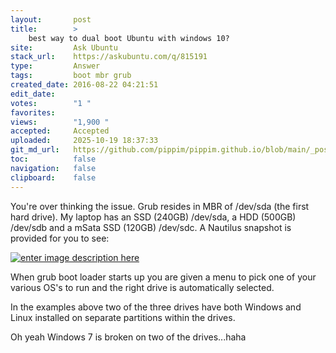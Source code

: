 ```yaml
---
layout:       post
title:        >
    best way to dual boot Ubuntu with windows 10?
site:         Ask Ubuntu
stack_url:    https://askubuntu.com/q/815191
type:         Answer
tags:         boot mbr grub
created_date: 2016-08-22 04:21:51
edit_date:    
votes:        "1 "
favorites:    
views:        "1,900 "
accepted:     Accepted
uploaded:     2025-10-19 18:37:33
git_md_url:   https://github.com/pippim/pippim.github.io/blob/main/_posts/2016/2016-08-22-best-way-to-dual-boot-Ubuntu-with-windows-10_.md
toc:          false
navigation:   false
clipboard:    false
---
```


You're over thinking the issue. Grub resides in MBR of /dev/sda (the first hard drive). My laptop has an SSD (240GB) /dev/sda, a HDD (500GB) /dev/sdb and a mSata SSD (120GB) /dev/sdc. A Nautilus snapshot is provided for you to see:

[![enter image description here][1]][1]

When grub boot loader starts up you are given a menu to pick one of your various OS's to run and the right drive is automatically selected.

In the examples above two of the three drives have both Windows and Linux installed on separate partitions within the drives.

Oh yeah Windows 7 is broken on two of the drives...haha


  [1]: https://pippim.github.io/assets/img/posts/2016/X2mDW.png
